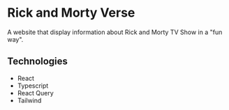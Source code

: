# Rick and Morty Verse

A website that display information about Rick and Morty TV Show in a "fun way".

## Technologies

-   React
-   Typescript
-   React Query
-   Tailwind
